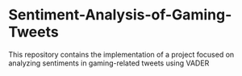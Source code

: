 # Sentiment-Analysis-of-Gaming-Tweets
This repository contains the implementation of a project focused on analyzing sentiments in gaming-related tweets using VADER

